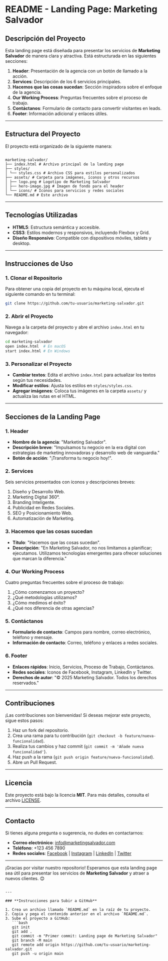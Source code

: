 # README - Landing Page: Marketing Salvador

## **Descripción del Proyecto**

Esta landing page está diseñada para presentar los servicios de **Marketing Salvador** de manera clara y atractiva. Está estructurada en las siguientes secciones:

1. **Header**: Presentación de la agencia con un botón de llamado a la acción.
2. **Services**: Descripción de los 6 servicios principales.
3. **Hacemos que las cosas sucedan**: Sección inspiradora sobre el enfoque de la agencia.
4. **Our Working Process**: Preguntas frecuentes sobre el proceso de trabajo.
5. **Contáctanos**: Formulario de contacto para convertir visitantes en leads.
6. **Footer**: Información adicional y enlaces útiles.

---

## **Estructura del Proyecto**

El proyecto está organizado de la siguiente manera:

```

marketing-salvador/
├── index.html # Archivo principal de la landing page
├── styles/
│ └── styles.css # Archivo CSS para estilos personalizados
├── assets/ # Carpeta para imágenes, íconos y otros recursos
│ ├── logo.png # Logotipo de Marketing Salvador
│ ├── hero-image.jpg # Imagen de fondo para el header
│ └── icons/ # Íconos para servicios y redes sociales
└── README.md # Este archivo

```

---

## **Tecnologías Utilizadas**

- **HTML5**: Estructura semántica y accesible.
- **CSS3**: Estilos modernos y responsivos, incluyendo Flexbox y Grid.
- **Diseño Responsivo**: Compatible con dispositivos móviles, tablets y desktop.

---

## **Instrucciones de Uso**

### **1. Clonar el Repositorio**

Para obtener una copia del proyecto en tu máquina local, ejecuta el siguiente comando en tu terminal:

```bash
git clone https://github.com/tu-usuario/marketing-salvador.git
```

### **2. Abrir el Proyecto**

Navega a la carpeta del proyecto y abre el archivo `index.html` en tu navegador:

```bash
cd marketing-salvador
open index.html  # En macOS
start index.html # En Windows
```

### **3. Personalizar el Proyecto**

- **Cambiar textos**: Edita el archivo `index.html` para actualizar los textos según tus necesidades.
- **Modificar estilos**: Ajusta los estilos en `styles/styles.css`.
- **Agregar imágenes**: Coloca tus imágenes en la carpeta `assets/` y actualiza las rutas en el HTML.

---

## **Secciones de la Landing Page**

### **1. Header**

- **Nombre de la agencia**: "Marketing Salvador".
- **Descripción breve**: "Impulsamos tu negocio en la era digital con estrategias de marketing innovadoras y desarrollo web de vanguardia."
- **Botón de acción**: "¡Transforma tu negocio hoy!".

### **2. Services**

Seis servicios presentados con íconos y descripciones breves:

1. Diseño y Desarrollo Web.
2. Marketing Digital 360°.
3. Branding Inteligente.
4. Publicidad en Redes Sociales.
5. SEO y Posicionamiento Web.
6. Automatización de Marketing.

### **3. Hacemos que las cosas sucedan**

- **Título**: "Hacemos que las cosas sucedan".
- **Descripción**: "En Marketing Salvador, no nos limitamos a planificar; ejecutamos. Utilizamos tecnologías emergentes para ofrecer soluciones que marcan la diferencia."

### **4. Our Working Process**

Cuatro preguntas frecuentes sobre el proceso de trabajo:

1. ¿Cómo comenzamos un proyecto?
2. ¿Qué metodologías utilizamos?
3. ¿Cómo medimos el éxito?
4. ¿Qué nos diferencia de otras agencias?

### **5. Contáctanos**

- **Formulario de contacto**: Campos para nombre, correo electrónico, teléfono y mensaje.
- **Información de contacto**: Correo, teléfono y enlaces a redes sociales.

### **6. Footer**

- **Enlaces rápidos**: Inicio, Servicios, Proceso de Trabajo, Contáctanos.
- **Redes sociales**: Iconos de Facebook, Instagram, LinkedIn y Twitter.
- **Derechos de autor**: "© 2025 Marketing Salvador. Todos los derechos reservados."

---

## **Contribuciones**

¡Las contribuciones son bienvenidas! Si deseas mejorar este proyecto, sigue estos pasos:

1. Haz un fork del repositorio.
2. Crea una rama para tu contribución (`git checkout -b feature/nueva-funcionalidad`).
3. Realiza tus cambios y haz commit (`git commit -m 'Añade nueva funcionalidad'`).
4. Haz push a la rama (`git push origin feature/nueva-funcionalidad`).
5. Abre un Pull Request.

---

## **Licencia**

Este proyecto está bajo la licencia **MIT**. Para más detalles, consulta el archivo [LICENSE](LICENSE).

---

## **Contacto**

Si tienes alguna pregunta o sugerencia, no dudes en contactarnos:

- **Correo electrónico**: info@marketingsalvador.com
- **Teléfono**: +123 456 7890
- **Redes sociales**: [Facebook](#) | [Instagram](#) | [LinkedIn](#) | [Twitter](#)

---

¡Gracias por visitar nuestro repositorio! Esperamos que esta landing page sea útil para presentar los servicios de **Marketing Salvador** y atraer a nuevos clientes. 😊

````

---

### **Instrucciones para Subir a GitHub**

1. Crea un archivo llamado `README.md` en la raíz de tu proyecto.
2. Copia y pega el contenido anterior en el archivo `README.md`.
3. Sube el proyecto a GitHub:
   ```bash
   git init
   git add .
   git commit -m "Primer commit: Landing page de Marketing Salvador"
   git branch -M main
   git remote add origin https://github.com/tu-usuario/marketing-salvador.git
   git push -u origin main
````
